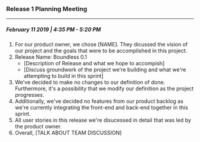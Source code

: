 ### Release 1 Planning Meeting
---
##### February 11 2019 | 4:35 PM - 5:20 PM

1. For our product owner, we chose [NAME]. They dicussed the vision of our project and the goals that were to be accomplished in this project. 
2. Release Name: Boundless 0.1
   - [Description of Release and what we hope to accompish]
   - [Discuss groundwork of the project we're building and what we're attempting to build in this sprint]
3.  We've decided to make no changes to our definition of done. Furthermore, it's a possibility that we modify our definition as the project progresses. 
4. Additionally, we've decided no features from our product backlog as we're currently integrating the front-end and back-end together in this sprint.
5. All user stories in this release we're disucessed in detail that was led by the product owner. 
6. Overall, [TALK ABOUT TEAM DISCUSSION]
